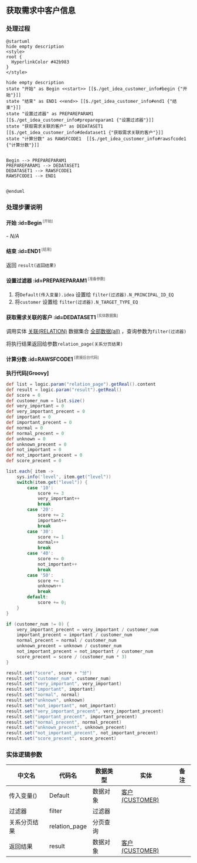 ## 获取需求中客户信息 <!-- {docsify-ignore-all} -->

   

### 处理过程

```plantuml
@startuml
hide empty description
<style>
root {
  HyperlinkColor #42b983
}
</style>

hide empty description
state "开始" as Begin <<start>> [[$./get_idea_customer_info#begin {"开始"}]]
state "结束" as END1 <<end>> [[$./get_idea_customer_info#end1 {"结束"}]]
state "设置过滤器" as PREPAREPARAM1  [[$./get_idea_customer_info#prepareparam1 {"设置过滤器"}]]
state "获取需求关联的客户" as DEDATASET1  [[$./get_idea_customer_info#dedataset1 {"获取需求关联的客户"}]]
state "计算分数" as RAWSFCODE1  [[$./get_idea_customer_info#rawsfcode1 {"计算分数"}]]


Begin --> PREPAREPARAM1
PREPAREPARAM1 --> DEDATASET1
DEDATASET1 --> RAWSFCODE1
RAWSFCODE1 --> END1


@enduml
```


### 处理步骤说明

#### 开始 :id=Begin<sup class="footnote-symbol"> <font color=gray size=1>[开始]</font></sup>



*- N/A*
#### 结束 :id=END1<sup class="footnote-symbol"> <font color=gray size=1>[结束]</font></sup>



返回 `result(返回结果)`

#### 设置过滤器 :id=PREPAREPARAM1<sup class="footnote-symbol"> <font color=gray size=1>[准备参数]</font></sup>



1. 将`Default(传入变量).idea` 设置给  `filter(过滤器).N_PRINCIPAL_ID_EQ`
2. 将`customer` 设置给  `filter(过滤器).N_TARGET_TYPE_EQ`

#### 获取需求关联的客户 :id=DEDATASET1<sup class="footnote-symbol"> <font color=gray size=1>[实体数据集]</font></sup>



调用实体 [关联(RELATION)](module/Base/relation.md) 数据集合 [全部数据(all)](module/Base/relation#数据集合) ，查询参数为`filter(过滤器)`

将执行结果返回给参数`relation_page(关系分页结果)`

#### 计算分数 :id=RAWSFCODE1<sup class="footnote-symbol"> <font color=gray size=1>[直接后台代码]</font></sup>



<p class="panel-title"><b>执行代码[Groovy]</b></p>

```groovy
def list = logic.param("relation_page").getReal().content
def result = logic.param("result").getReal()
def score = 0
def customer_num = list.size()
def very_important = 0
def very_important_precent = 0
def important = 0
def important_precent = 0
def normal = 0
def normal_precent = 0
def unknown = 0
def unknown_precent = 0
def not_important = 0
def not_important_precent = 0
def score_precent = 0

list.each{ item -> 
    sys.info('level', item.get("level"))
    switch(item.get("level")) {
        case '10':
            score += 3
            very_important++
            break
        case '20':
            score += 2
            important++
            break
        case '30':
            score += 1
            normal++
            break
        case '40':
            score += 0
            not_important++
            break
        case '50':
            score += 1
            unknown++
            break
        default:
            score += 0;
    }
}

if (customer_num != 0) {
    very_important_precent = very_important / customer_num
    important_precent = important / customer_num
    normal_precent = normal / customer_num
    unknown_precent = unknown / customer_num
    not_important_precent = not_important / customer_num
    score_precent = score / (customer_num * 3)
}

result.set("score", score + "分")
result.set("customer_num", customer_num)
result.set("very_important", very_important)
result.set("important", important)
result.set("normal", normal)
result.set("unknown", unknown)
result.set("not_important", not_important)
result.set("very_important_precent", very_important_precent)
result.set("important_precent", important_precent)
result.set("normal_precent", normal_precent)
result.set("unknown_precent", unknown_precent)
result.set("not_important_precent", not_important_precent)
result.set("score_precent", score_precent)
```



### 实体逻辑参数

|    中文名   |    代码名    |  数据类型    |  实体   |备注 |
| --------| --------| -------- | -------- | --------   |
|传入变量(<i class="fa fa-check"/></i>)|Default|数据对象|[客户(CUSTOMER)](module/ProdMgmt/customer.md)||
|过滤器|filter|过滤器|||
|关系分页结果|relation_page|分页查询|||
|返回结果|result|数据对象|[客户(CUSTOMER)](module/ProdMgmt/customer.md)||
